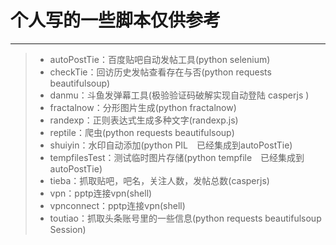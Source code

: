 # 个人写的一些脚本仅供参考

------

> * autoPostTie：百度贴吧自动发帖工具(python selenium)
> * checkTie：回访历史发帖查看存在与否(python requests beautifulsoup)
> * danmu：斗鱼发弹幕工具(极验验证码破解实现自动登陆 casperjs )
> * fractalnow：分形图片生成(python fractalnow)
> * randexp：正则表达式生成多种文字(randexp.js)
> * reptile：爬虫(python requests beautifulsoup)
> * shuiyin：水印自动添加(python PIL　已经集成到autoPostTie)
> * tempfilesTest：测试临时图片存储(python tempfile　已经集成到autoPostTie)
> * tieba：抓取贴吧，吧名，关注人数，发帖总数(casperjs)
> * vpn：pptp连接vpn(shell)
> * vpnconnect：pptp连接vpn(shell)
> * toutiao：抓取头条账号里的一些信息(python requests beautifulsoup Session)
